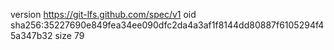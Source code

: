 version https://git-lfs.github.com/spec/v1
oid sha256:35227690e849fea34ee090dfc2da4a3af1f8144dd80887f6105294f45a347b32
size 79
